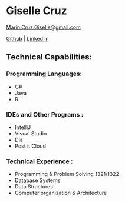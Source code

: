 # Giselle Cruz
[Marin.Cruz.Giselle@gmail.com](Marin.Cruz.Giselle@gmail.com)

[Github](https://github.com/SWEGC) | [Linked in](https://www.linkedin.com/in/giselle-cruz-5025621a8/)
## Technical Capabilities:
### Programming Languages:
- C#
-	Java
-	R
### IDEs and Other Programs :
-	IntelliJ
-	Visual Studio
-	Dia
-	Post it Cloud
### Technical Experience :
-	Programming & Problem Solving 1321/1322
-	Database Systems
-	Data Structures
-	Computer organization & Architecture
